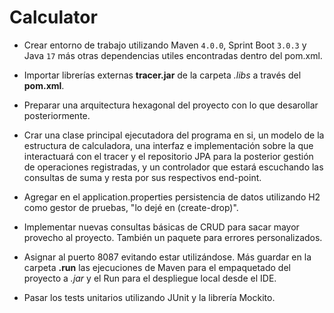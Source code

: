 # Calculator

- Crear entorno de trabajo utilizando Maven `4.0.0`, Sprint Boot `3.0.3` y Java `17` más otras dependencias utiles encontradas dentro del pom.xml.

- Importar librerías externas __tracer.jar__ de la carpeta _.libs_ a través del __pom.xml__.

- Preparar una arquitectura hexagonal del proyecto con lo que desarollar posteriormente.

- Crar una clase principal ejecutadora del programa en si, un modelo de la estructura de calculadora, una interfaz e implementación sobre la que interactuará con el tracer y el repositorio JPA para la posterior gestión de operaciones registradas, y un controlador que estará escuchando las consultas de suma y resta por sus respectivos end-point.

- Agregar en el application.properties persistencia de datos utilizando H2 como gestor de pruebas, "lo dejé en (create-drop)".

- Implementar nuevas consultas básicas de CRUD para sacar mayor provecho al proyecto. También un paquete para errores personalizados.

- Asignar al puerto 8087 evitando estar utilizándose. Más guardar en la carpeta __.run__ las ejecuciones de Maven para el empaquetado del proyecto a _.jar_ y el Run para el despliegue local desde el IDE.

- Pasar los tests unitarios utilizando JUnit y la librería Mockito.